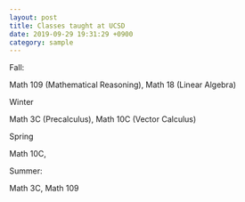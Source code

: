 ```yaml
---
layout: post
title: Classes taught at UCSD
date: 2019-09-29 19:31:29 +0900
category: sample
---
```



Fall:

Math 109 (Mathematical Reasoning), Math 18 (Linear Algebra)

Winter 

Math 3C (Precalculus), Math 10C (Vector Calculus)

Spring 

Math 10C,

Summer:

Math 3C, Math 109



